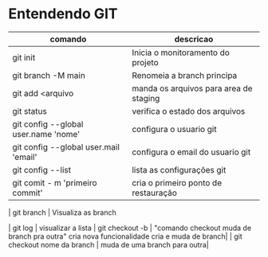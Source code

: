 # Entendendo GIT

|comando|descricao|
|-|-|
| git init| Inicia o monitoramento do projeto |
| git branch -M main| Renomeia a branch principa|
| git add <arquivo| manda os arquivos para area de staging|
| git status | verifica o estado dos arquivos|
| git config --global user.name 'nome'| configura o usuario git|
| git config --global user.mail 'email'| configura o email do usuario git|
| git config --list | lista as configurações git|
| git comit - m 'primeiro commit' | cria o primeiro ponto de restauração|

| git branch | Visualiza as branch

| git log | visualizar a lista
| git checkout -b | "comando checkout muda de branch pra outra" cria nova funcionalidade cria e muda de branch|
| git checkout nome da branch | muda de uma branch para outra|

